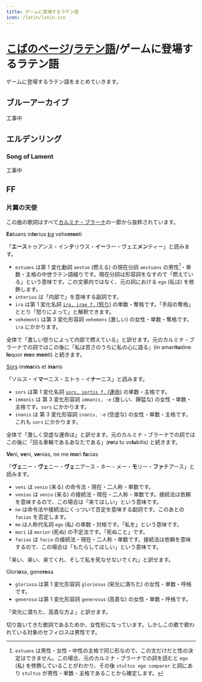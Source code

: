 ```yaml
---
title: ゲームに登場するラテン語
icon: /latin/latin.ico
---
```


# [こばのページ](../index.html)/[ラテン語](index.html)/ゲームに登場するラテン語

ゲームに登場するラテン語をまとめていきます。

## ブルーアーカイブ
工事中

## エルデンリング
### Song of Lament
工事中

## FF
### 片翼の天使

この曲の歌詞はすべて[カルミナ・ブラーナ](https://www.kanzaki.com/music/ecrit/carmina-burana.html)の一節から抜粋されています。

**Es**tuans in**te**rius [**i**ra](in-games/noun-ira) vehe**men**ti

「**エース**トゥアンス・イン**テ**リウス・**イー**ラー・ヴェエ**メン**ティー」と読みます。
- `estuans` は第 1 変化動詞 `aestuo` (燃える) の現在分詞 `aestuans` の男性[^estuans-why-male]・単数・主格の中世ラテン語綴りです。現在分詞は形容詞をなすので「燃えている」という意味です。この文章内ではなく、元の詞における `ego` (私は) を修飾します。
- `interius` は「内部で」を意味する副詞です。
- `ira` は第 1 変化名詞 [`ira, irae f.` (怒り)](in-games/noun-ira) の単数・奪格です。「手段の奪格」ととり「怒りによって」と解釈できます。
- `vehementi` は第 3 変化形容詞 `vehemens` (激しい) の女性・単数・奪格です。`ira` にかかります。

全体で「激しい怒りによって内部で燃えている」と訳せます。元のカルミナ・ブラーナでの詞ではこの後に「私は苦さのうちに私の心に語る」(in amari**tu**dine **lo**quor **me**e **men**ti) と続きます。

[^estuans-why-male]: `estuans` は男性・女性・中性の主格で同じ形なので、この文だけだと性の決定はできません。この場合、元のカルミナ・ブラーナでの詞を読むと `ego` (私) を修飾していることがわかり、その後 `stultus ego comparor` と詞にあり `stultus` が男性・単数・主格であることから確定します。

[Sors](in-games/noun-sors) im**ma**nis et i**na**nis

「ソルス・イ**マー**ニス・エトゥ・イ**ナー**ニス」と読みます。

- `sors` は第 1 変化名詞 [`sors, sortis f.` (運命)](in-games/noun-sors) の単数・主格です。
- `immanis` は 第 3 変化形容詞 `immanis, -e` (激しい、獰猛な) の女性・単数・主格です。`sors` にかかります。
- `inanis` は 第 3 変化形容詞 `inanis, -e` (空虚な) の女性・単数・主格です。これも `sors` にかかります。

全体で「激しく空虚な運命は」と訳せます。元のカルミナ・ブラーナでの詞ではこの後に「回る車輪であるあなたである」(**ro**ta tu vo**lu**bilis) と続きます。


**Ve**ni, **ve**ni, **ve**nias, ne me **mo**ri **fa**cias

「**ヴェ**ニー・**ヴェ**ニー・**ヴェ**ニアース・ネー・メー・**モ**リー・**ファ**チアース」と読みます。

- `veni` は `venio` (来る) の命令法・現在・二人称・単数です。
- `venias` は `venio` (来る) の接続法・現在・二人称・単数です。接続法は依頼を意味するので、この場合は「来てほしい」という意味です。
- `ne` は命令法や接続法にくっついて否定を意味する副詞です。このあとの `facias` を否定します。
- `me` は人称代名詞 `ego` (私) の単数・対格です。「私を」という意味です。
- `mori` は `morior` (死ぬ) の不定法です。「死ぬこと」です。
- `facias` は `facio` の接続法・現在・二人称・単数です。接続法は依頼を意味するので、この場合は「もたらしてほしい」という意味です。

「来い、来い、来てくれ、そして私を死なせないでくれ」と訳せます。

Glori**o**sa, gene**ro**sa

- `gloriosa` は第 1 変化形容詞 `gloriosus` (栄光に満ちた) の女性・単数・呼格です。
- `generosa` は第 1 変化形容詞 `generosus` (高貴な) の女性・単数・呼格です。

「栄光に満ちた、高貴な方よ」と訳せます。

切り抜いてきた歌詞であるためか、女性形になっています。しかしこの歌で歌われている対象のセフィロスは男性です。
